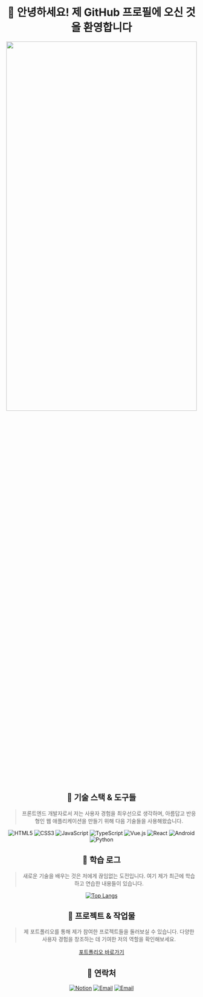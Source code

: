<div align="center">

# 👋 안녕하세요! 제 GitHub 프로필에 오신 것을 환영합니다

<img src="https://raw.githubusercontent.com/hossi-py/hossi-py/master/images/YOUKNOW.gif" width="100%" height="50%">

## 🚀 기술 스택 & 도구들

> 프론트엔드 개발자로서 저는 사용자 경험을 최우선으로 생각하며, 아름답고 반응형인 웹 애플리케이션을 만들기 위해 다음 기술들을 사용해왔습니다.

<p>
  <img alt="HTML5" src="https://img.shields.io/badge/HTML5-E34F26?style=flat-square&logo=html5&logoColor=white"/>
  <img alt="CSS3" src="https://img.shields.io/badge/CSS3-1572B6?style=flat-square&logo=css3&logoColor=white"/>
  <img alt="JavaScript" src="https://img.shields.io/badge/JavaScript-F7DF1E?style=flat-square&logo=javascript&logoColor=black"/>
  <img alt="TypeScript" src="https://img.shields.io/badge/TypeScript-3178C6?style=flat-square&logo=typescript&logoColor=white"/>
  <img alt="Vue.js" src="https://img.shields.io/badge/Vue.js-4FC08D?style=flat-square&logo=vuedotjs&logoColor=white"/>
  <img alt="React" src="https://img.shields.io/badge/React-61DAFB?style=flat-square&logo=react&logoColor=black"/>
  <img alt="Android" src="https://img.shields.io/badge/Android-3DDC84?style=flat-square&logo=android&logoColor=white"/>
  <img alt="Python" src="https://img.shields.io/badge/Python-3776AB?style=flat-square&logo=python&logoColor=white"/>
</p>

## 📘 학습 로그

> 새로운 기술을 배우는 것은 저에게 끊임없는 도전입니다. 여기 제가 최근에 학습하고 연습한 내용들이 있습니다.

[![Top Langs](https://github-readme-stats.vercel.app/api/top-langs/?username=hossi-py&layout=compact&theme=vue-dark)](https://github.com/anuraghazra/github-readme-stats)

## 🎨 프로젝트 & 작업물

> 제 포트폴리오를 통해 제가 참여한 프로젝트들을 둘러보실 수 있습니다. 다양한 사용자 경험을 창조하는 데 기여한 저의 역할을 확인해보세요.

[포트폴리오 바로가기](https://your-portfolio-link.com)

## 🔗 연락처

<p>
  <a href="https://naver.com" target="_blank"><img alt="Notion" src="https://img.shields.io/badge/Notion-Click%20Here-black?style=for-the-badge&logo=notion&logoColor=white"/></a>
  <a href="mailto:hossi0128@naver.com"><img alt="Email" src="https://img.shields.io/badge/Email-hossi0128@naver.com-black?style=for-the-badge&logo=gmail&logoColor=white"/></a>
  <a href="mailto:hossi0128@gmail.com"><img alt="Email" src="https://img.shields.io/badge/Email-hossi0128@gmail.com-black?style=for-the-badge&logo=gmail&logoColor=white"/></a>
</p>
</div>


<!--
<code><img alt = "3.1 Python" height="20" src="https://cdn.icon-icons.com/icons2/2699/PNG/512/pytorch_logo_icon_170820.png"> pytorch</code>
#### :wave: Welcome Sujin's profile !
![header](https://capsule-render.vercel.app/api?type=Waving&color=000000&height=150&section=header&text=sujin&fontColor=ffffff&fontSize=60&animation=fadeIn&fontAlignY=55&desc=%20&descAlignY=62&descAlign=62)
  -->
